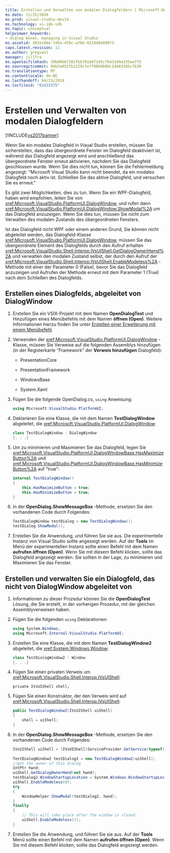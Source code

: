 ```yaml
---
title: Erstellen und Verwalten von modalen Dialogfeldern | Microsoft-Dokumentation
ms.date: 11/15/2016
ms.prod: visual-studio-dev14
ms.technology: vs-ide-sdk
ms.topic: conceptual
helpviewer_keywords:
- dialog boxes, managing in Visual Studio
ms.assetid: 491bc0de-7dba-478c-a76b-923440e090f3
caps.latest.revision: 11
ms.author: gregvanl
manager: jillfra
ms.openlocfilehash: 29b0066f201fbb791d471d5cfb433d9a335aa775
ms.sourcegitcommit: 94b3a052fb1229c7e7f8804b09c1d403385c7630
ms.translationtype: MT
ms.contentlocale: de-DE
ms.lasthandoff: 04/23/2019
ms.locfileid: "62431575"
---
```

# <a name="creating-and-managing-modal-dialog-boxes"></a>Erstellen und Verwalten von modalen Dialogfeldern
[!INCLUDE[vs2017banner](../includes/vs2017banner.md)]

Wenn Sie ein modales Dialogfeld in Visual Studio erstellen, müssen Sie sicherstellen, dass das übergeordnete Fenster im Dialogfeld deaktiviert ist, während das Dialogfeld angezeigt wird und anschließend das übergeordnete Fenster erneut aktivieren, nachdem Sie das Dialogfeld geschlossen wurde. Wenn Sie dies nicht tun, können Sie die Fehlermeldung angezeigt: "Microsoft Visual Studio kann nicht beendet, da ein modales Dialogfeld noch aktiv ist. Schließen Sie das aktive Dialogfeld, und versuchen Sie es erneut."  
  
 Es gibt zwei Möglichkeiten, dies zu tun. Wenn Sie ein WPF-Dialogfeld, haben wird empfohlen, leiten Sie von <xref:Microsoft.VisualStudio.PlatformUI.DialogWindow>, und rufen dann <xref:Microsoft.VisualStudio.PlatformUI.DialogWindow.ShowModal%2A> um das Dialogfeld anzuzeigen. Wenn Sie dies tun, müssen Sie nicht zum Verwalten des modalen Zustands des übergeordneten Fensters.  
  
 Ist das Dialogfeld nicht WPF oder einem anderen Grund, Sie können nicht abgeleitet werden, das Dialogfeld-Klasse <xref:Microsoft.VisualStudio.PlatformUI.DialogWindow>, müssen Sie das übergeordnete Element des Dialogfelds durch den Aufruf erhalten <xref:Microsoft.VisualStudio.Shell.Interop.IVsUIShell.GetDialogOwnerHwnd%2A> und verwalten den modalen Zustand selbst, der durch den Aufruf der <xref:Microsoft.VisualStudio.Shell.Interop.IVsUIShell.EnableModeless%2A> -Methode mit einer der Parameter 0 (False), bevor Sie das Dialogfeld anzuzeigen und Aufrufen der Methode erneut mit dem Parameter 1 (True) nach dem Schließen des Dialogfelds.  
  
## <a name="creating-a-dialog-box-derived-from-dialogwindow"></a>Erstellen eines Dialogfelds, abgeleitet von DialogWindow  
  
1. Erstellen Sie ein VSIX-Projekt mit dem Namen **OpenDialogTest** und Hinzufügen eines Menübefehls mit dem Namen **öffnen (Open)**. Weitere Informationen hierzu finden Sie unter [Erstellen einer Erweiterung mit einem Menübefehl](../extensibility/creating-an-extension-with-a-menu-command.md).  
  
2. Verwenden der <xref:Microsoft.VisualStudio.PlatformUI.DialogWindow> -Klasse, müssen Sie Verweise auf die folgenden Assemblys hinzufügen (in der Registerkarte "Framework" der **Verweis hinzufügen** Dialogfeld):  
  
    - PresentationCore  
  
    - PresentationFramework  
  
    - WindowsBase  
  
    - System.Xaml  
  
3. Fügen Sie die folgende OpenDialog.cs, `using` Anweisung:  
  
    ```csharp  
    using Microsoft.VisualStudio.PlatformUI;  
    ```  
  
4. Deklarieren Sie eine Klasse, die mit dem Namen **TestDialogWindow** abgeleitet, die <xref:Microsoft.VisualStudio.PlatformUI.DialogWindow>:  
  
    ```csharp  
    class TestDialogWindow : DialogWindow  
    {. . .}  
    ```  
  
5. Um zu minimieren und Maximieren Sie das Dialogfeld, legen Sie <xref:Microsoft.VisualStudio.PlatformUI.DialogWindowBase.HasMaximizeButton%2A> und <xref:Microsoft.VisualStudio.PlatformUI.DialogWindowBase.HasMinimizeButton%2A> auf "true":  
  
    ```csharp  
    internal TestDialogWindow()  
    {  
        this.HasMaximizeButton = true;  
        this.HasMinimizeButton = true;  
    }  
    ```  
  
6. In der **OpenDialog.ShowMessageBox** -Methode, ersetzen Sie den vorhandenen Code durch Folgendes:  
  
    ```csharp  
    TestDialogWindow testDialog = new TestDialogWindow();  
    testDialog.ShowModal();  
    ```  
  
7. Erstellen Sie die Anwendung, und führen Sie sie aus. Die experimentelle Instanz von Visual Studio sollte angezeigt werden. Auf der **Tools** im Menü der experimentellen Instanz sollte einen Befehl mit dem Namen **aufrufen öffnen (Open)**. Wenn Sie mit diesem Befehl klicken, sollte das Dialogfeld angezeigt werden. Sie sollten in der Lage, zu minimieren und Maximieren Sie das Fenster.  
  
## <a name="creating-and-managing-a-dialog-box-not-derived-from-dialogwindow"></a>Erstellen und verwalten Sie ein Dialogfeld, das nicht von DialogWindow abgeleitet von  
  
1. Informationen zu dieser Prozedur können Sie die **OpenDialogTest** Lösung, die Sie erstellt, in der vorherigen Prozedur, mit der gleichen Assemblyverweisen haben.  
  
2. Fügen Sie die folgenden `using` Deklarationen:  
  
    ```csharp  
    using System.Windows;  
    using Microsoft.Internal.VisualStudio.PlatformUI;  
    ```  
  
3. Erstellen Sie eine Klasse, die mit dem Namen **TestDialogWindow2** abgeleitet, die <xref:System.Windows.Window>:  
  
    ```csharp  
    class TestDialogWindow2 : Window  
    {. . .}  
    ```  
  
4. Fügen Sie einen privaten Verweis um <xref:Microsoft.VisualStudio.Shell.Interop.IVsUIShell>:  
  
    ```  
    private IVsUIShell shell;  
    ```  
  
5. Fügen Sie einen Konstruktor, der den Verweis wird auf <xref:Microsoft.VisualStudio.Shell.Interop.IVsUIShell>:  
  
    ```csharp  
    public TestDialogWindow2(IVsUIShell uiShell)  
    {  
        shell = uiShell;  
    }  
    ```  
  
6. In der **OpenDialog.ShowMessageBox** -Methode, ersetzen Sie den vorhandenen Code durch Folgendes:  
  
    ```csharp  
    IVsUIShell uiShell = (IVsUIShell)ServiceProvider.GetService(typeof(SVsUIShell));  
  
    TestDialogWindow2 testDialog2 = new TestDialogWindow2(uiShell);  
    //get the owner of this dialog  
    IntPtr hwnd;  
    uiShell.GetDialogOwnerHwnd(out hwnd);  
    testDialog2.WindowStartupLocation = System.Windows.WindowStartupLocation.CenterOwner;  
    uiShell.EnableModeless(0);  
    try  
    {  
        WindowHelper.ShowModal(testDialog2, hwnd);  
    }  
    finally  
    {  
        // This will take place after the window is closed.  
        uiShell.EnableModeless(1);  
    }  
    ```  
  
7. Erstellen Sie die Anwendung, und führen Sie sie aus. Auf der **Tools** Menü sollte einen Befehl mit dem Namen **aufrufen öffnen (Open)**. Wenn Sie mit diesem Befehl klicken, sollte das Dialogfeld angezeigt werden.
